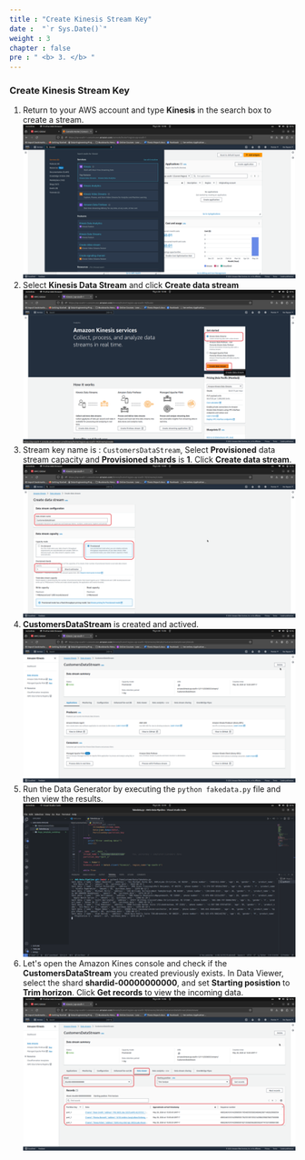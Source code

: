 ```yaml
---
title : "Create Kinesis Stream Key"
date :  "`r Sys.Date()`" 
weight : 3
chapter : false
pre : " <b> 3. </b> "
---
```

### Create Kinesis Stream Key
1. Return to your AWS account and type **Kinesis** in the search box to create a stream.
![image](/images/Kinesis/10.png)
2. Select **Kinesis Data Stream** and click **Create data stream**
![image](/images/Kinesis/11.png)
3. Stream key name is : `CustomersDataStream`, Select **Provisioned** data stream capacity and **Provisioned shards** is **1**. Click **Create data stream**. 
![image](/images/Kinesis/12.png)
4. **CustomersDataStream** is created and actived.
![image](/images/Kinesis/13.png)
5. Run the Data Generator by executing the `python fakedata.py` file and then view the results.
![image](/images/Kinesis/14.png)
6. Let's open the Amazon Kines console and check if the  **CustomersDataStream** you created previously exists.  In Data Viewer, select the shard **shardid-00000000000**, and set **Starting posistion** to **Trim horizon**. Click **Get records** to view the incoming data.
![image](/images/Kinesis/15.png)
